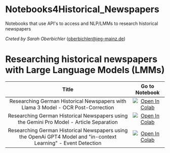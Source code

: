 # Notebooks4Historical_Newspapers
Notebooks that use API's to access and NLP/LMMs to research historical newspapers

*Creted by Sarah Oberbichler* (oberbichler@ieg-mainz.de)
# Researching historical newspapers with Large Language Models (LMMs)

| Title |  Go to Notebook    |
| :---:   | :---: |
| Researching German Historical Newspapers with Llama 3 Model - OCR Post-Correction | [![Open In Colab](https://colab.research.google.com/assets/colab-badge.svg)](https://colab.research.google.com/drive/1Wg2JjNZfl1CKgdy-BXdPJPYGWYOicDNE?usp=sharing)| |
| Researching German Historical Newspapers using the Gemini Pro Model - Article Separation |[![Open In Colab](https://colab.research.google.com/assets/colab-badge.svg)](https://colab.research.google.com/drive/1fGS9X_AHxA1HF3VmuR9RPpVmQ13xuGcL?usp=sharing)|
| Researching German Historical Newspapers using the OpenAi GPT4 Model and "in-context Learning" - Event Detection | [![Open In Colab](https://colab.research.google.com/assets/colab-badge.svg)](https://colab.research.google.com/drive/1bXkomGL-bELTbIRuvzIzR_3ahPQrQQ86?usp=sharing)|




